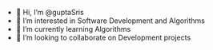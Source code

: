 - 👋 Hi, I’m @guptaSris
- 👀 I’m interested in Software Development and Algorithms
- 🌱 I’m currently learning Algorithms
- 💞️ I’m looking to collaborate on Development projects


<!---
guptaSris/guptaSris is a ✨ special ✨ repository because its `README.md` (this file) appears on your GitHub profile.
You can click the Preview link to take a look at your changes.
--->
